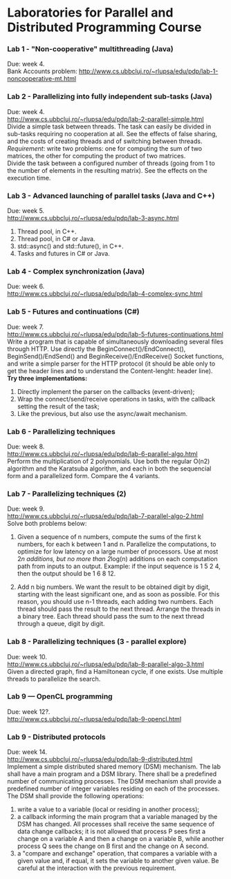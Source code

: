 # Laboratories for Parallel and Distributed Programming Course 

### Lab 1 - "Non-cooperative" multithreading  (Java)
  Due: week 4.  
  Bank Accounts problem: http://www.cs.ubbcluj.ro/~rlupsa/edu/pdp/lab-1-noncooperative-mt.html

### Lab 2 - Parallelizing into fully independent sub-tasks (Java)
  Due: week 4.  
  http://www.cs.ubbcluj.ro/~rlupsa/edu/pdp/lab-2-parallel-simple.html  
  Divide a simple task between threads. The task can easily be divided in sub-tasks requiring no cooperation at all. See the effects of false sharing, and the costs of creating threads and of switching between threads.  
  *Requirement*: write two problems: one for computing the sum of two matrices, the other for computing the product of two matrices.  
   Divide the task between a configured number of threads (going from 1 to the number of elements in the resulting matrix). See the effects on the execution time.

### Lab 3 - Advanced launching of parallel tasks (Java and C++)
  Due: week 5.  
  http://www.cs.ubbcluj.ro/~rlupsa/edu/pdp/lab-3-async.html  
1. Thread pool, in C++.
2. Thread pool, in C# or Java.
3. std::async() and std::future(), in C++.
4. Tasks and futures in C# or Java.

### Lab 4 - Complex synchronization (Java)
  Due: week 6.  
  http://www.cs.ubbcluj.ro/~rlupsa/edu/pdp/lab-4-complex-sync.html

### Lab 5 - Futures and continuations (C#)
  Due: week 7.  
  http://www.cs.ubbcluj.ro/~rlupsa/edu/pdp/lab-5-futures-continuations.html  
Write a program that is capable of simultaneously downloading several files through HTTP. Use directly the BeginConnect()/EndConnect(), BeginSend()/EndSend() and BeginReceive()/EndReceive() Socket functions, and write a simple parser for the HTTP protocol (it should be able only to get the header lines and to understand the Content-lenght: header line).  
  **Try three implementations:**
1. Directly implement the parser on the callbacks (event-driven);
2. Wrap the connect/send/receive operations in tasks, with the callback setting the result of the task;
3. Like the previous, but also use the async/await mechanism.

### Lab 6 - Parallelizing techniques
  Due: week 8.  
  http://www.cs.ubbcluj.ro/~rlupsa/edu/pdp/lab-6-parallel-algo.html  
  Perform the multiplication of 2 polynomials. Use both the regular O(n2) algorithm and the Karatsuba algorithm, and each in both the sequencial form and a parallelized form. Compare the 4 variants.

### Lab 7 - Parallelizing techniques (2)
  Due: week 9.    
  http://www.cs.ubbcluj.ro/~rlupsa/edu/pdp/lab-7-parallel-algo-2.html  
  Solve both problems below:  

1. Given a sequence of n numbers, compute the sums of the first k numbers, for each k between 1 and n. Parallelize the computations, to optimize for low latency on a large number of processors. Use at most 2*n additions, but no more than 2*log(n) additions on each computation path from inputs to an output. Example: if the input sequence is 1 5 2 4, then the output should be 1 6 8 12.

2. Add n big numbers. We want the result to be obtained digit by digit, starting with the least significant one, and as soon as possible. For this reason, you should use n-1 threads, each adding two numbers. Each thread should pass the result to the next thread. Arrange the threads in a binary tree. Each thread should pass the sum to the next thread through a queue, digit by digit.

### Lab 8 - Parallelizing techniques (3 - parallel explore)
  Due: week 10.  
  http://www.cs.ubbcluj.ro/~rlupsa/edu/pdp/lab-8-parallel-algo-3.html  
  Given a directed graph, find a Hamiltonean cycle, if one exists. Use multiple threads to parallelize the search.
  
### Lab 9 — OpenCL programming
  Due: week 12?.    
http://www.cs.ubbcluj.ro/~rlupsa/edu/pdp/lab-9-opencl.html

### Lab 9 - Distributed protocols 
  Due: week 14.    
  http://www.cs.ubbcluj.ro/~rlupsa/edu/pdp/lab-9-distributed.html  
  Implement a simple distributed shared memory (DSM) mechanism. The lab shall have a main program and a DSM library. There shall be a predefined number of communicating processes. The DSM mechanism shall provide a predefined number of integer variables residing on each of the processes. The DSM shall provide the following operations:

1. write a value to a variable (local or residing in another process);   
2. a callback informing the main program that a variable managed by the DSM has changed. All processes shall receive the same sequence of data change callbacks; it is not allowed that process P sees first a change on a variable A and then a change on a variable B, while another process Q sees the change on B first and the change on A second.  
3. a "compare and exchange" operation, that compares a variable with a given value and, if equal, it sets the variable to another given value. Be careful at the interaction with the previous requirement.
